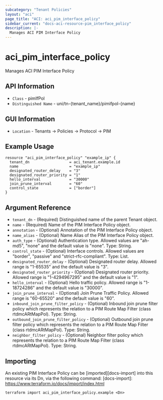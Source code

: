 ```yaml
---
subcategory: "Tenant Policies"
layout: "aci"
page_title: "ACI: aci_pim_interface_policy"
sidebar_current: "docs-aci-resource-pim_interface_policy"
description: |-
  Manages ACI PIM Interface Policy
---
```


# aci_pim_interface_policy #

Manages ACI PIM Interface Policy

## API Information ##

* `Class` - pimIfPol
* `Distinguished Name` - uni/tn-{tenant_name}/pimifpol-{name}

## GUI Information ##

* `Location` - Tenants -> Policies -> Protocol -> PIM

## Example Usage ##

```hcl
resource "aci_pim_interface_policy" "example_ip" {
  tenant_dn                  = aci_tenant.example.id
  name                       = "example_ip"
  designated_router_delay    = "3"
  designated_router_priority = "1"
  hello_interval             = "30000"
  join_prune_interval        = "60"
  control_state              = ["border"]
}
```

## Argument Reference ##

* `tenant_dn` - (Required) Distinguished name of the parent Tenant object.
* `name` - (Required) Name of the PIM Interface Policy object.
* `annotation` - (Optional) Annotation of the PIM Interface Policy object.
* `name_alias` - (Optional) Name Alias of the PIM Interface Policy object.
* `auth_type` - (Optional) Authentication type. Allowed values are "ah-md5", "none" and the default value is "none". Type: String.
* `control_state` - (Optional) Interface controls. Allowed values are "border", "passive" and "strict-rfc-compliant". Type: List.
* `designated_router_delay` - (Optional) Designated router delay. Allowed range is "1-65535" and the default value is "3".
* `designated_router_priority` - (Optional) Designated router priority. Allowed range is "1-4294967295" and the default value is "1".
* `hello_interval` - (Optional) Hello traffic policy. Allowed range is "1-18724286" and the default value is "30000".
* `join_prune_interval` - (Optional) Join Prune Traffic Policy. Allowed range is "60-65520" and the default value is "60".
* `inbound_join_prune_filter_policy` - (Optional) Inbound join prune filter policy which represents the relation to a PIM Route Map Filter (class rtdmcARtMapPol). Type: String.
* `outbound_join_prune_filter_policy` - (Optional) Outbound join prune filter policy which represents the relation to a PIM Route Map Filter (class rtdmcARtMapPol). Type: String.
* `neighbor_filter_policy` - (Optional) Neighbor filter policy which represents the relation to a PIM Route Map Filter (class rtdmcARtMapPol). Type: String.

## Importing ##

An existing PIM Interface Policy can be [imported][docs-import] into this resource via its Dn, via the following command:
[docs-import]: https://www.terraform.io/docs/import/index.html

```
terraform import aci_pim_interface_policy.example <Dn>
```
